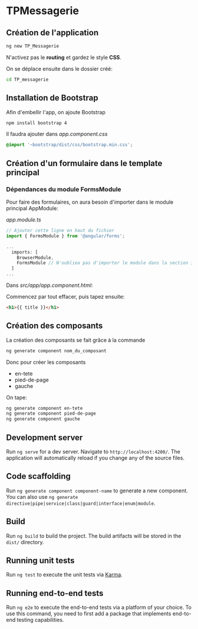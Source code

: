 # TPMessagerie

## Création de l'application

```bash
ng new TP_Messagerie
```

N'activez pas le **routing** et gardez le style **CSS**.

On se déplace ensuite dans le dossier créé:

```bash
cd TP_messagerie
```

## Installation de Bootstrap

Afin d'embellir l'app, on ajoute Bootstrap

```bash
npm install bootstrap 4
```

Il faudra ajouter dans *app.component.css*

```css
@import '~bootstrap/dist/css/bootstrap.min.css';
```

## Création d'un formulaire dans le template principal

### Dépendances du module FormsModule

Pour faire des formulaires, on aura besoin d'importer dans le module principal AppModule:

*app.module.ts*

```typescript
// Ajouter cette ligne en haut du fichier
import { FormsModule } from '@angular/forms';

...
  imports: [
    BrowserModule,
    FormsModule // N'oubliea pas d'importer le module dans la section imports
  ]
...

```

Dans *src/app/app.component.html*:

Commencez par tout effacer, puis tapez ensuite:

```html
<h1>{{ title }}</h1>
```

## Création des composants

La création des composants se fait grâce à la commande

```bash
ng generate component nom_du_composant
```

Donc pour créer les composants
* en-tete
* pied-de-page
* gauche

On tape:

```bash
ng generate component en-tete
ng generate component pied-de-page
ng generate component gauche
```




## Development server

Run `ng serve` for a dev server. Navigate to `http://localhost:4200/`. The application will automatically reload if you change any of the source files.

## Code scaffolding

Run `ng generate component component-name` to generate a new component. You can also use `ng generate directive|pipe|service|class|guard|interface|enum|module`.

## Build

Run `ng build` to build the project. The build artifacts will be stored in the `dist/` directory.

## Running unit tests

Run `ng test` to execute the unit tests via [Karma](https://karma-runner.github.io).

## Running end-to-end tests

Run `ng e2e` to execute the end-to-end tests via a platform of your choice. To use this command, you need to first add a package that implements end-to-end testing capabilities.
